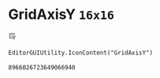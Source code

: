 # GridAxisY `16x16`
<img src="/img/GridAxisY.png" width=16 height=16>

``` CSharp
EditorGUIUtility.IconContent("GridAxisY")
```
```
8966026723649066940
```
